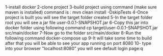 1-install docker
2-clone project
3-build project using command (make sure maven is installed)
  command is :  mvn clean install -DskipTests 
4-Once project is built you will see the target folder created
5-In the target folder root you will see a jar file user-0.0.1-SNAPSHOT.jar
6-Copy this jar into docker folder using following command
  cp target/user-0.0.1-SNAPSHOT.jar src/main/docker
7-Now go to the folder src/main/docker
8-Run the following command 
  docker-compose up
9-It will take some time to build after that you will be able to see your app running on port 8080
10- type into your browser "localhost:8080" you will see default login page:q